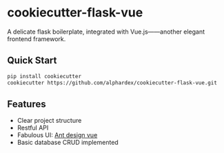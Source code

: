 # cookiecutter-flask-vue

A delicate flask boilerplate, integrated with Vue.js——another elegant frontend framework.

## Quick Start

``` bash
pip install cookiecutter
cookiecutter https://github.com/alphardex/cookiecutter-flask-vue.git
```

## Features

- Clear project structure
- Restful API
- Fabulous UI: [Ant design vue](https://github.com/vueComponent/ant-design-vue)
- Basic database CRUD implemented
